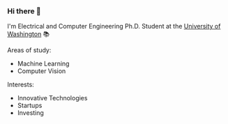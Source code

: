 ### Hi there 👋

I'm Electrical and Computer Engineering Ph.D. Student at the [University of Washington](https://www.ece.uw.edu/) 📚

Areas of study:
* Machine Learning
* Computer Vision

Interests:
* Innovative Technologies
* Startups
* Investing
